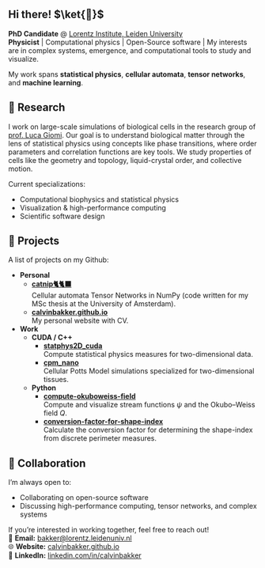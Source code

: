 ## Hi there! $\ket{🐤}$
**PhD Candidate** @ [Lorentz Institute, Leiden University](https://www.lorentz.leidenuniv.nl/)  
**Physicist** | Computational physics | Open-Source software | 
My interests are in complex systems, emergence, and computational tools to study and visualize. 

My work spans **statistical physics**, **cellular automata**, **tensor networks**, and **machine learning**.


## 🔬 Research 
I work on large-scale simulations of biological cells in the research group of [prof. Luca Giomi](https://www.universiteitleiden.nl/en/staffmembers/luca-giomi). Our goal is to understand biological matter through the lens of statistical physics using concepts like phase transitions, where order parameters and correlation functions are key tools. We study properties of cells like the geometry and topology, liquid-crystal order, and collective motion.

Current specializations:
- Computational biophysics and statistical physics 
- Visualization & high-performance computing
- Scientific software design


## 📂 Projects
A list of projects on my Github:
- **Personal**
  - **[catnip🐈🐈‍⬛](https://github.com/calvinbakker/catnip)**  
    Cellular automata Tensor Networks in NumPy (code written for my MSc thesis at the University of Amsterdam).
  - **[calvinbakker.github.io](https://calvinbakker.github.io/)**  
    My personal website with CV.
- **Work**
  - **CUDA / C++**
    - **[statphys2D_cuda](https://github.com/calvinbakker/statphys2D_cuda)**  
      Compute statistical physics measures for two-dimensional data.
    - **[cpm_nano](https://github.com/calvinbakker/cpm_nano)**  
      Cellular Potts Model simulations specialized for two-dimensional tissues.
  - **Python**
    - **[compute-okuboweiss-field](https://github.com/calvinbakker/compute-okuboweiss-field)**  
      Compute and visualize stream functions $\psi$ and the Okubo–Weiss field $Q$.
    - **[conversion-factor-for-shape-index](https://github.com/calvinbakker/conversion-factor-for-shape-index)**  
      Calculate the conversion factor for determining the shape-index from discrete perimeter measures.


## 🤝 Collaboration
I’m always open to:
- Collaborating on open-source software 
- Discussing high-performance computing, tensor networks, and complex systems

If you’re interested in working together, feel free to reach out!   
📧 **Email:** bakker@lorentz.leidenuniv.nl  
🌐 **Website:** [calvinbakker.github.io](https://calvinbakker.github.io/)  
💼 **LinkedIn:** [linkedin.com/in/calvinbakker](https://nl.linkedin.com/in/calvin-bakker-471b70153)
